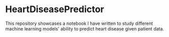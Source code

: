 # HeartDiseasePredictor
This repository showcases a notebook I have written to study different machine learning models' ability to predict heart disease given patient data.
